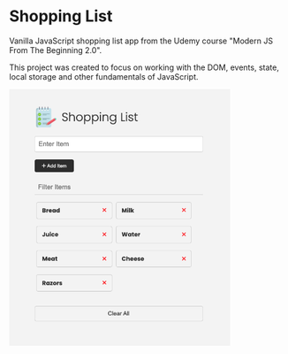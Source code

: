 # Shopping List

Vanilla JavaScript shopping list app from the Udemy course "Modern JS From The Beginning 2.0".

This project was created to focus on working with the DOM, events, state, local storage and other fundamentals of JavaScript.

<img src="images/screen.png" width="400">
